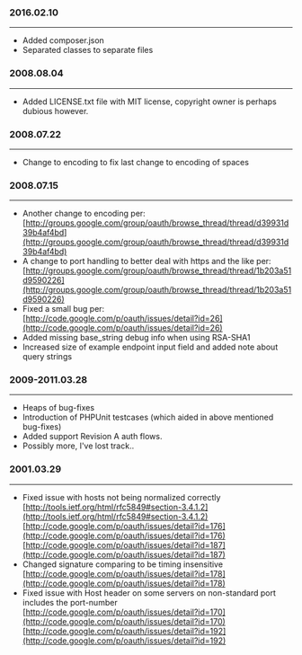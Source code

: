 ### 2016.02.10
----
* Added composer.json
* Separated classes to separate files

### 2008.08.04
----
* Added LICENSE.txt file with MIT license, copyright owner is perhaps
	dubious however.

### 2008.07.22
----
* Change to encoding to fix last change to encoding of spaces

### 2008.07.15
----
* Another change to encoding per:   
	[http://groups.google.com/group/oauth/browse_thread/thread/d39931d39b4af4bd](http://groups.google.com/group/oauth/browse_thread/thread/d39931d39b4af4bd)
* A change to port handling to better deal with https and the like per:  
  [http://groups.google.com/group/oauth/browse_thread/thread/1b203a51d9590226](http://groups.google.com/group/oauth/browse_thread/thread/1b203a51d9590226)
* Fixed a small bug per:  
	[http://code.google.com/p/oauth/issues/detail?id=26](http://code.google.com/p/oauth/issues/detail?id=26)
* Added missing base_string debug info when using RSA-SHA1
* Increased size of example endpoint input field and added note about
  query strings

### 2009-2011.03.28
----
* Heaps of bug-fixes
* Introduction of PHPUnit testcases (which aided in above mentioned bug-fixes)
* Added support Revision A auth flows.
* Possibly more, I've lost track..

### 2001.03.29
----
* Fixed issue with hosts not being normalized correctly  
  [http://tools.ietf.org/html/rfc5849#section-3.4.1.2](http://tools.ietf.org/html/rfc5849#section-3.4.1.2)  
  [http://code.google.com/p/oauth/issues/detail?id=176](http://code.google.com/p/oauth/issues/detail?id=176)  
  [http://code.google.com/p/oauth/issues/detail?id=187](http://code.google.com/p/oauth/issues/detail?id=187)  
* Changed signature comparing to be timing insensitive  
  [http://code.google.com/p/oauth/issues/detail?id=178](http://code.google.com/p/oauth/issues/detail?id=178)
* Fixed issue with Host header on some servers on non-standard port includes the port-number
  [http://code.google.com/p/oauth/issues/detail?id=170](http://code.google.com/p/oauth/issues/detail?id=170)  
  [http://code.google.com/p/oauth/issues/detail?id=192](http://code.google.com/p/oauth/issues/detail?id=192)  
